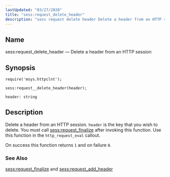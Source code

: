 ```yaml
---
lastUpdated: "03/27/2020"
title: "sess:request_delete_header"
description: "sess request delete header Delete a header from an HTTP session sess request delete header header Delete a header from an HTTP session header is the key that you wish to delete You must call sess request finalize after invoking this function Use this function in the http request eval..."
---
```


<a name="lua.ref.sess_request_delete_header"></a> 
## Name

sess:request_delete_header — Delete a header from an HTTP session

<a name="idp15246144"></a> 
## Synopsis

`require('msys.httpclnt');`

`sess:request__delete_header(header);`

`header: string`<a name="idp15249856"></a> 
## Description

Delete a header from an HTTP session. `header` is the key that you wish to delete. You must call [sess:request_finalize](/momentum/4/lua/ref-sess-request-finalize) after invoking this function. Use this function in the `http_request_eval` callout.

On success this function returns `1` and on failure `0`.

<a name="idp15254464"></a> 
### See Also

[sess:request_finalize](/momentum/4/lua/ref-sess-request-finalize) and [sess:request_add_header](/momentum/4/lua/ref-sess-request-add-header)